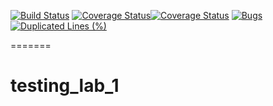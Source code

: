 [![Build Status](https://travis-ci.com/nikbelen/testing_lab_1.svg?branch=main)](https://travis-ci.com/nikbelen/testing_lab_1)
[![Coverage Status](https://coveralls.io/repos/github/nikbelen/testing_lab_1/badge.svg?branch=main)](https://coveralls.io/github/nikbelen/testing_lab_1?branch=main)[![Coverage Status](https://coveralls.io/repos/github/nikbelen/testing_lab_1/badge.svg?branch=main)](https://coveralls.io/github/nikbelen/testing_lab_1?branch=main)
[![Bugs](https://sonarcloud.io/api/project_badges/measure?project=nikbelen_testing_lab_1&metric=bugs)](https://sonarcloud.io/dashboard?id=nikbelen_testing_lab_1)
[![Duplicated Lines (%)](https://sonarcloud.io/api/project_badges/measure?project=nikbelen_testing_lab_1&metric=duplicated_lines_density)](https://sonarcloud.io/dashboard?id=nikbelen_testing_lab_1)

=======
# testing_lab_1
